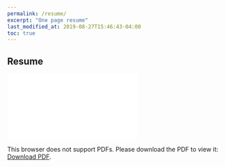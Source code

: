 ```yaml
---
permalink: /resume/
excerpt: "One page resume"
last_modified_at: 2019-08-27T15:46:43-04:00
toc: true
---
```


## Resume
<object data="/Ajinkya_resume_latest.pdf" type="application/pdf" width="800px" height="800px">
    <embed src="/Ajinkya_resume_latest.pdf">
        <p>This browser does not support PDFs. Please download the PDF to view it: <a href="http://yoursite.com/the.pdf">Download PDF</a>.</p>
    </embed>
</object>